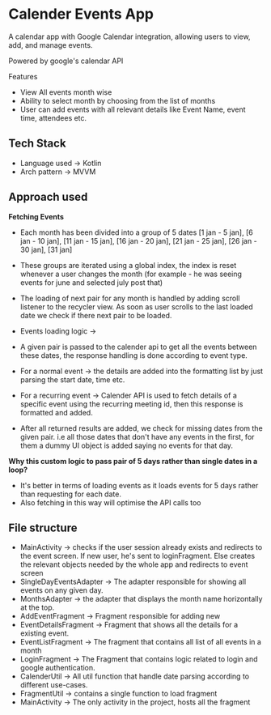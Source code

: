 # Calender Events App

A calendar app with Google Calendar integration, allowing users to view, add, and manage events.

Powered by google's calendar API

Features

- View All events month wise
- Ability to select month by choosing from the list of months
- User can add events with all relevant details like Event Name, event time, attendees etc.

## Tech Stack

* Language used -> Kotlin
* Arch pattern -> MVVM

## Approach used

**Fetching Events**

* Each month has been divided into a group of 5 dates
  [1 jan - 5 jan], [6 jan - 10 jan], [11 jan - 15 jan], [16 jan - 20 jan], [21 jan - 25 jan], [26 jan - 30 jan], [31 jan]
* These groups are iterated using a global index, the index is reset whenever a user changes the
  month (for example - he was seeing events for june and selected july post that)
* The loading of next pair for any month is handled by adding scroll listener to the recycler view.
  As soon as user scrolls to the last loaded date we check if there next pair to be loaded.

* Events loading logic ->
* A given pair is passed to the calender api to get all the events between these dates, the response
  handling is done according to event type.
* For a normal event -> the details are added into the formatting list by just parsing the start
  date, time etc.
* For a recurring event -> Calender API is used to fetch details of a specific event using the
  recurring meeting id, then this response is formatted and added.
* After all returned results are added, we check for missing dates from the given pair. i.e all
  those dates that don't have any events in the first, for them a dummy UI object is added saying no
  events for that day.

**Why this custom logic to pass pair of 5 days rather than single dates in a loop?**

* It's better in terms of loading events as it loads events for 5 days rather than requesting for
  each date.
* Also fetching in this way will optimise the API calls too

## File structure

* MainActivity -> checks if the user session already exists and redirects to the event screen. If
  new user, he's sent to loginFragment. Else creates the relevant objects needed by the whole app
  and redirects to event screen
* SingleDayEventsAdapter -> The adapter responsible for showing all events on any given day.
* MonthsAdapter -> the adapter that displays the month name horizontally at the top.
* AddEventFragment -> Fragment responsible for adding new
* EventDetailsFragment -> Fragment that shows all the details for a existing event.
* EventListFragment -> The fragment that contains all list of all events in a month
* LoginFragment -> The Fragment that contains logic related to login and google authentication.
* CalenderUtil -> All util function that handle date parsing according to different use-cases.
* FragmentUtil -> contains a single function to load fragment
* MainActivity -> The only activity in the project, hosts all the fragment